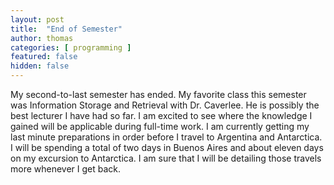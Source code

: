 ```yaml
---
layout: post
title:  "End of Semester"
author: thomas
categories: [ programming ]
featured: false
hidden: false
---
```

My second-to-last semester has ended. My favorite class this semester was Information Storage and Retrieval with Dr. Caverlee. He is possibly the best lecturer I have had so far. I am excited to see where the knowledge I gained will be applicable during full-time work.
I am currently getting my last minute preparations in order before I travel to Argentina and Antarctica. I will be spending a total of two days in Buenos Aires and about eleven days on my excursion to Antarctica. I am sure that I will be detailing those travels more whenever I get back.
